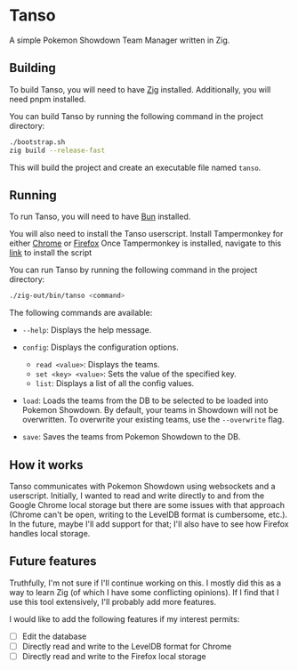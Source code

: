 # Tanso

A simple Pokemon Showdown Team Manager written in Zig.

## Building

To build Tanso, you will need to have [Zig](https://ziglang.org/) installed.
Additionally, you will need pnpm installed.

You can build Tanso by running the following command in the project directory:

```bash
./bootstrap.sh
zig build --release-fast
```
This will build the project and create an executable file named `tanso`.

## Running

To run Tanso, you will need to have [Bun](https://bun.sh/) installed.

You will also need to install the Tanso userscript.
Install Tampermonkey for either [Chrome](https://chromewebstore.google.com/detail/tampermonkey/dhdgffkkebhmkfjojejmpbldmpobfkfo) or [Firefox](https://addons.mozilla.org/en-US/firefox/addon/tampermonkey/)
Once Tampermonkey is installed, navigate to this [link]() to install the script

You can run Tanso by running the following command in the project directory:

```bash
./zig-out/bin/tanso <command>
```

The following commands are available:

- `--help`: Displays the help message.

- `config`: Displays the configuration options.
    - `read <value>`: Displays the teams.
    - `set <key> <value>`: Sets the value of the specified key.
    - `list`: Displays a list of all the config values.

- `load`: Loads the teams from the DB to be selected to be loaded into Pokemon Showdown.
By default, your teams in Showdown will not be overwritten. To overwrite your existing teams, use the `--overwrite` flag.
 
- `save`: Saves the teams from Pokemon Showdown to the DB.

## How it works

Tanso communicates with Pokemon Showdown using websockets and a userscript.
Initially, I wanted to read and write directly to and from the Google Chrome local storage
but there are some issues with that approach (Chrome can't be open, writing to the LevelDB format is cumbersome, etc.).
In the future, maybe I'll add support for that; I'll also have to see how Firefox handles local storage.

## Future features
Truthfully, I'm not sure if I'll continue working on this. I mostly did this as a way to learn Zig (of which I have some conflicting opinions).
If I find that I use this tool extensively, I'll probably add more features.

I would like to add the following features if my interest permits:
- [ ] Edit the database
- [ ] Directly read and write to the LevelDB format for Chrome
- [ ] Directly read and write to the Firefox local storage
